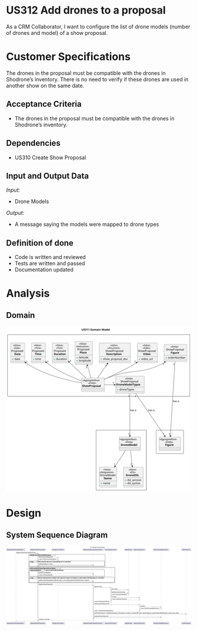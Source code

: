 # US312 Add drones to a proposal

As a CRM Collaborator, I want to configure the list of drone models (number of drones and model) of a show proposal.

# Customer Specifications 
The drones in the proposal must be compatible with the drones in Shodrone’s inventory. There is no need to verify if these drones are used in another show on the same date.

## Acceptance Criteria
- The drones in the proposal must be compatible with the drones in Shodrone’s inventory.

## Dependencies
- US310 Create Show Proposal

## Input and Output Data
*Input:*
- Drone Models

*Output:*
- A message saying the models were mapped to drone types

## Definition of done
- Code is written and reviewed
- Tests are written and passed
- Documentation updated


# Analysis

## Domain

![Add Figure to Show Proposal Domain Model](Analysis/svg/domain/domain.svg)

# Design

## System Sequence Diagram
![Add Figure to Show Proposal Sequence Diagram](Design/svg/ssd/ssd.svg)
